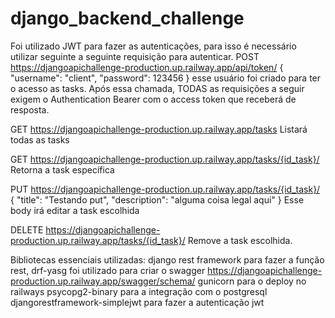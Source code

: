 # django_backend_challenge
  Foi utilizado JWT para fazer as autenticações, para isso é necessário utilizar seguinte a seguinte requisição para autenticar. 
  POST https://djangoapichallenge-production.up.railway.app/api/token/
  {
    "username": "client",
    "password": 123456
}
esse usuário foi criado para ter o acesso as tasks. 
Após essa chamada, TODAS as requisições a seguir exigem o Authentication Bearer com o access token que receberá de resposta. 

GET https://djangoapichallenge-production.up.railway.app/tasks
Listará todas as tasks 

GET https://djangoapichallenge-production.up.railway.app/tasks/{id_task}/
Retorna a task específica 

PUT  https://djangoapichallenge-production.up.railway.app/tasks/{id_task}/
{
  "title": "Testando put",
  "description": "alguma coisa legal aqui"
}
Esse body irá editar a task escolhida 

DELETE https://djangoapichallenge-production.up.railway.app/tasks/{id_task}/
Remove a task escolhida. 

Bibliotecas essenciais utilizadas: 
django rest framework para fazer a função rest, 
drf-yasg foi utilizado para criar o swagger https://djangoapichallenge-production.up.railway.app/swagger/schema/
gunicorn para o deploy no railways 
psycopg2-binary para a integração com o postgresql
djangorestframework-simplejwt para fazer a autenticação jwt
